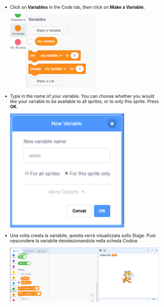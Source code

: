 + Click on **Variables** in the Code tab, then click on **Make a Variable**.
    
    ![Variable blocks](images/data-blocks.png)

+ Type in the name of your variable. You can choose whether you would like your variable to be available to all sprites, or to only this sprite. Press **OK**.
    
    ![Creare una variabile](images/create-variable.png)

+ Una volta creata la variabile, questa verrà visualizzata sullo Stage. Puoi nascondere la variabile deselezionandola nella scheda Codice.
    
    ![Variable on the stage](images/variable-show.png)